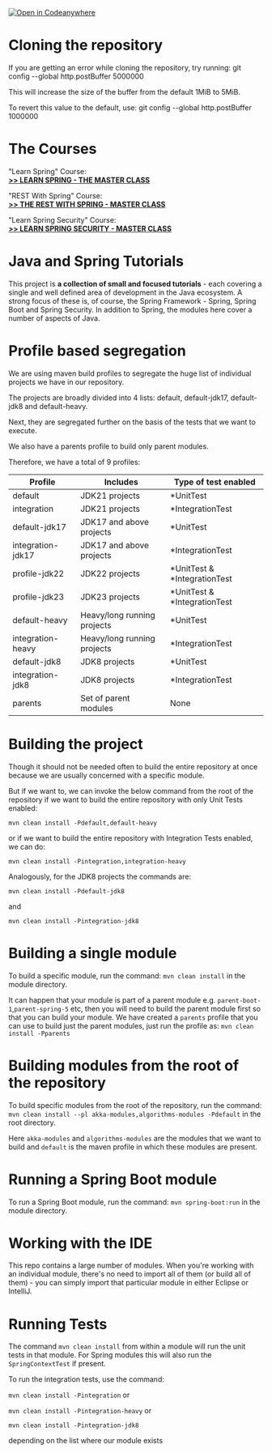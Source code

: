 [![Open in Codeanywhere](https://img.shields.io/badge/Open%20in-Codeanywhere-7f3f97)](https://app.codeanywhere.com/#https://github.com/eugenp/tutorials/)

# Cloning the repository

If you are getting an error while cloning the repository, try running:
git config --global http.postBuffer 5000000

This will increase the size of the buffer from the default 1MiB to 5MiB.

To revert this value to the default, use:
git config --global http.postBuffer 1000000
 

The Courses
==============================


"Learn Spring" Course: <br/>
**[>> LEARN SPRING - THE MASTER CLASS](https://www.baeldung.com/learn-spring-course?utm_source=github&utm_medium=social&utm_content=tutorials&utm_campaign=ls#master-class)**

"REST With Spring" Course: <br/>
**[>> THE REST WITH SPRING - MASTER CLASS](https://www.baeldung.com/rest-with-spring-course?utm_source=github&utm_medium=social&utm_content=tutorials&utm_campaign=rws#master-class)**

"Learn Spring Security" Course: <br/>
**[>> LEARN SPRING SECURITY - MASTER CLASS](https://www.baeldung.com/learn-spring-security-course?utm_source=github&utm_medium=social&utm_content=tutorials&utm_campaign=lss#master-class)**



Java and Spring Tutorials
================

This project is **a collection of small and focused tutorials** - each covering a single and well defined area of development in the Java ecosystem. 
A strong focus of these is, of course, the Spring Framework - Spring, Spring Boot and Spring Security. 
In addition to Spring, the modules here cover a number of aspects of Java. 

Profile based segregation
====================

We are using maven build profiles to segregate the huge list of individual projects we have in our repository.

The projects are broadly divided into 4 lists: default, default-jdk17, default-jdk8 and default-heavy. 

Next, they are segregated further on the basis of the tests that we want to execute.

We also have a parents profile to build only parent modules.

Therefore, we have a total of 9 profiles:

| Profile            | Includes                    | Type of test enabled         |
|--------------------|-----------------------------|------------------------------|
| default            | JDK21 projects              | *UnitTest                    |
| integration        | JDK21 projects              | *IntegrationTest             |
| default-jdk17      | JDK17 and above projects    | *UnitTest                    |
| integration-jdk17  | JDK17 and above projects    | *IntegrationTest             |
| profile-jdk22      | JDK22 projects              | *UnitTest & *IntegrationTest |
| profile-jdk23      | JDK23 projects              | *UnitTest & *IntegrationTest |
| default-heavy      | Heavy/long running projects | *UnitTest                    |
| integration-heavy  | Heavy/long running projects | *IntegrationTest             |
| default-jdk8       | JDK8  projects              | *UnitTest                    |
| integration-jdk8   | JDK8  projects              | *IntegrationTest             |
| parents            | Set of parent modules       | None                         |

Building the project
====================

Though it should not be needed often to build the entire repository at once because we are usually concerned with a specific module.

But if we want to, we can invoke the below command from the root of the repository if we want to build the entire repository with only Unit Tests enabled:

`mvn clean install -Pdefault,default-heavy`

or if we want to build the entire repository with Integration Tests enabled, we can do:

`mvn clean install -Pintegration,integration-heavy`

Analogously, for the JDK8 projects the commands are:

`mvn clean install -Pdefault-jdk8`

and

`mvn clean install -Pintegration-jdk8`

Building a single module
====================
To build a specific module, run the command: `mvn clean install` in the module directory.

It can happen that your module is part of a parent module e.g. `parent-boot-1`,`parent-spring-5` etc, then you will need to build the parent module first so that you can build your module.
We have created a `parents` profile that you can use to build just the parent modules, just run the profile as:
`mvn clean install -Pparents`


Building modules from the root of the repository
====================
To build specific modules from the root of the repository, run the command: `mvn clean install --pl akka-modules,algorithms-modules -Pdefault` in the root directory.

Here `akka-modules` and `algorithms-modules` are the modules that we want to build and `default` is the maven profile in which these modules are present.


Running a Spring Boot module
====================
To run a Spring Boot module, run the command: `mvn spring-boot:run` in the module directory.


Working with the IDE
====================
This repo contains a large number of modules. 
When you're working with an individual module, there's no need to import all of them (or build all of them) - you can simply import that particular module in either Eclipse or IntelliJ. 


Running Tests
=============
The command `mvn clean install` from within a module will run the unit tests in that module.
For Spring modules this will also run the `SpringContextTest` if present.

To run the integration tests, use the command:

`mvn clean install -Pintegration` or

`mvn clean install -Pintegration-heavy` or

`mvn clean install -Pintegration-jdk8`

depending on the list where our module exists
